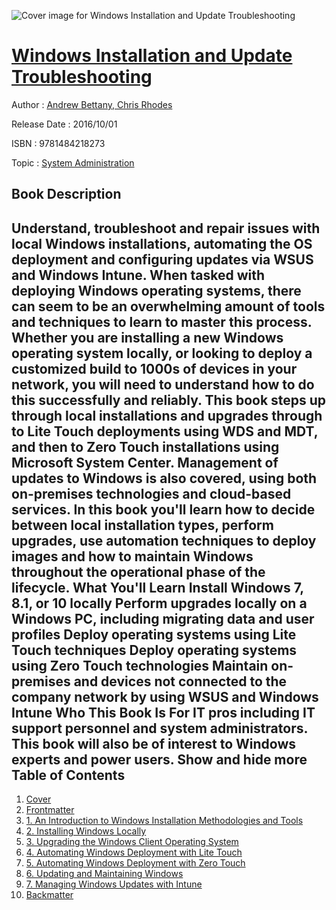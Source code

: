 ![Cover image for Windows Installation and Update Troubleshooting](https://imgdetail.ebookreading.net/cover/cover/system_admin/EB9781484218273.jpg)

[Windows Installation and Update Troubleshooting](https://ebookreading.net/view/book/Windows+Installation+and+Update+Troubleshooting-EB9781484218273_1.html "Windows Installation and Update Troubleshooting")
====================================================================================================================

Author : [Andrew Bettany](https://ebookreading.net/search/author/Andrew+Bettany),[ Chris Rhodes](https://ebookreading.net/search/author/+Chris+Rhodes)

Release Date : 2016/10/01

ISBN : 9781484218273

Topic : [System Administration](https://ebookreading.net/search/category/system-administration)

Book Description
-----------------

 Understand, troubleshoot and repair issues with local Windows installations, automating the OS deployment and configuring updates via WSUS and Windows Intune. When tasked with deploying Windows operating systems, there can seem to be an overwhelming amount of tools and techniques to learn to master this process. Whether you are installing a new Windows operating system locally, or looking to deploy a customized build to 1000s of devices in your network, you will need to understand how to do this successfully and reliably. This book steps up through local installations and upgrades through to Lite Touch deployments using WDS and MDT, and then to Zero Touch installations using Microsoft System Center. Management of updates to Windows is also covered, using both on-premises technologies and cloud-based services. In this book you'll learn how to decide between local installation types, perform upgrades, use automation techniques to deploy images and how to maintain Windows throughout the operational phase of the lifecycle.
What You'll Learn
Install Windows 7, 8.1, or 10 locally
Perform upgrades locally on a Windows PC, including migrating data and user profiles
Deploy operating systems using Lite Touch techniques
Deploy operating systems using Zero Touch technologies
Maintain on-premises and devices not connected to the company network by using WSUS and Windows Intune
Who This Book Is For
IT pros including IT support personnel and system administrators. This book will also be of interest to Windows experts and power users.
        Show and hide more                
Table of Contents
-----------------

1. [Cover](https://ebookreading.net/view/book/Windows+Installation+and+Update+Troubleshooting-EB9781484218273_1.html)
1. [Frontmatter](https://ebookreading.net/view/book/Windows+Installation+and+Update+Troubleshooting-EB9781484218273_2.html)
1. [1. An Introduction to Windows Installation Methodologies and Tools](https://ebookreading.net/view/book/Windows+Installation+and+Update+Troubleshooting-EB9781484218273_3.html)
1. [2. Installing Windows Locally](https://ebookreading.net/view/book/Windows+Installation+and+Update+Troubleshooting-EB9781484218273_4.html)
1. [3. Upgrading the Windows Client Operating System](https://ebookreading.net/view/book/Windows+Installation+and+Update+Troubleshooting-EB9781484218273_5.html)
1. [4. Automating Windows Deployment with Lite Touch](https://ebookreading.net/view/book/Windows+Installation+and+Update+Troubleshooting-EB9781484218273_6.html)
1. [5. Automating Windows Deployment with Zero Touch](https://ebookreading.net/view/book/Windows+Installation+and+Update+Troubleshooting-EB9781484218273_7.html)
1. [6. Updating and Maintaining Windows](https://ebookreading.net/view/book/Windows+Installation+and+Update+Troubleshooting-EB9781484218273_8.html)
1. [7. Managing Windows Updates with Intune](https://ebookreading.net/view/book/Windows+Installation+and+Update+Troubleshooting-EB9781484218273_9.html)
1. [Backmatter](https://ebookreading.net/view/book/Windows+Installation+and+Update+Troubleshooting-EB9781484218273_10.html)
